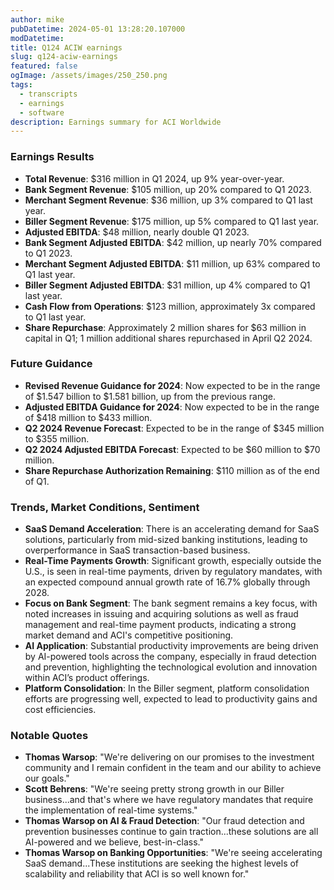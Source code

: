 ```yaml
---
author: mike
pubDatetime: 2024-05-01 13:28:20.107000
modDatetime: 
title: Q124 ACIW earnings
slug: q124-aciw-earnings
featured: false
ogImage: /assets/images/250_250.png
tags:
  - transcripts
  - earnings
  - software
description: Earnings summary for ACI Worldwide
---
```

### Earnings Results

- **Total Revenue**: $316 million in Q1 2024, up 9% year-over-year.
- **Bank Segment Revenue**: $105 million, up 20% compared to Q1 2023.
- **Merchant Segment Revenue**: $36 million, up 3% compared to Q1 last year.
- **Biller Segment Revenue**: $175 million, up 5% compared to Q1 last year.
- **Adjusted EBITDA**: $48 million, nearly double Q1 2023.
- **Bank Segment Adjusted EBITDA**: $42 million, up nearly 70% compared to Q1 2023.
- **Merchant Segment Adjusted EBITDA**: $11 million, up 63% compared to Q1 last year.
- **Biller Segment Adjusted EBITDA**: $31 million, up 4% compared to Q1 last year.
- **Cash Flow from Operations**: $123 million, approximately 3x compared to Q1 last year.
- **Share Repurchase**: Approximately 2 million shares for $63 million in capital in Q1; 1 million additional shares repurchased in April Q2 2024.

### Future Guidance

- **Revised Revenue Guidance for 2024**: Now expected to be in the range of $1.547 billion to $1.581 billion, up from the previous range.
- **Adjusted EBITDA Guidance for 2024**: Now expected to be in the range of $418 million to $433 million.
- **Q2 2024 Revenue Forecast**: Expected to be in the range of $345 million to $355 million.
- **Q2 2024 Adjusted EBITDA Forecast**: Expected to be $60 million to $70 million.
- **Share Repurchase Authorization Remaining**: $110 million as of the end of Q1.

### Trends, Market Conditions, Sentiment

- **SaaS Demand Acceleration**: There is an accelerating demand for SaaS solutions, particularly from mid-sized banking institutions, leading to overperformance in SaaS transaction-based business.
- **Real-Time Payments Growth**: Significant growth, especially outside the U.S., is seen in real-time payments, driven by regulatory mandates, with an expected compound annual growth rate of 16.7% globally through 2028.
- **Focus on Bank Segment**: The bank segment remains a key focus, with noted increases in issuing and acquiring solutions as well as fraud management and real-time payment products, indicating a strong market demand and ACI's competitive positioning.
- **AI Application**: Substantial productivity improvements are being driven by AI-powered tools across the company, especially in fraud detection and prevention, highlighting the technological evolution and innovation within ACI’s product offerings.
- **Platform Consolidation**: In the Biller segment, platform consolidation efforts are progressing well, expected to lead to productivity gains and cost efficiencies.

### Notable Quotes

- **Thomas Warsop**: "We're delivering on our promises to the investment community and I remain confident in the team and our ability to achieve our goals."
- **Scott Behrens**: "We're seeing pretty strong growth in our Biller business...and that's where we have regulatory mandates that require the implementation of real-time systems."
- **Thomas Warsop on AI & Fraud Detection**: "Our fraud detection and prevention businesses continue to gain traction...these solutions are all AI-powered and we believe, best-in-class."
- **Thomas Warsop on Banking Opportunities**: "We're seeing accelerating SaaS demand...These institutions are seeking the highest levels of scalability and reliability that ACI is so well known for."
